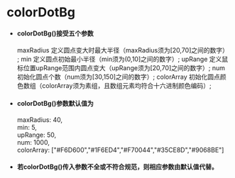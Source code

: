 # colorDotBg

* #### colorDotBg()接受五个参数
    maxRadius   定义圆点变大时最大半径（maxRadius须为[20,70]之间的数字） ;
    min         定义圆点初始最小半径（min须为(0,10]之间的数字）;
    upRange     定义鼠标位置upRange范围内圆点变大（upRange须为[20,70]之间的数字）;
    num         初始化圆点个数（num须为[30,150]之间的数字）;
    colorArray  初始化圆点颜色数组（colorArray须为素组，且数组元素均符合十六进制颜色编码）;

* #### colorDotBg()参数默认值为    
    maxRadius: 40,  
    min: 5,         
    upRange: 50,   
    num: 1000,     
    colorArray: ["#F6D600","#1F6ED4","#F70044","#35CE8D","#9068BE"]

* #### 若colorDotBg()传入参数不全或不符合规范，则相应参数由默认值代替。